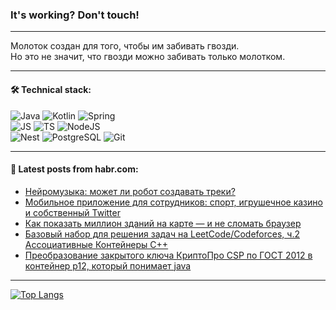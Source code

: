 ### It's working? Don't touch!

---
Молоток создан для того, чтобы им забивать гвозди. <br>
Но это не значит, что гвозди можно забивать только молотком.

---

#### 🛠️ Technical stack:

![Java](https://img.shields.io/badge/Java-informational?logo=Oracle&style=flat&logoColor=white&color=FF4500)
![Kotlin](https://img.shields.io/badge/Kotlin-informational?logo=Kotlin&style=flat&logoColor=white&color=774D97)
![Spring](https://img.shields.io/badge/SpringBoot-informational?logo=SpringBoot&style=flat&logoColor=white&color=6DB33F) <br>
![JS](https://img.shields.io/badge/JS-informational?logo=javaScript&style=flat&logoColor=black&color=F7Df1E)
![TS](https://img.shields.io/badge/TypeScript-informational?logo=typeScript&style=flat&logoColor=black&color=0667A8)
![NodeJS](https://img.shields.io/badge/NodeJS-informational?logo=node.js&style=flat&logoColor=white&color=70A760) <br>
![Nest](https://img.shields.io/badge/NestJS-informational?logo=NestJS&style=flat&logoColor=white&color=E0234E)
![PostgreSQL](https://img.shields.io/badge/PostgreSQL-informational?logo=PostgreSQL&style=flat&logoColor=white&color=DAA520)
![Git](https://img.shields.io/badge/Git-informational?logo=git&style=flat&logoColor=white&color=778899)

___

#### 💬 Latest posts from habr.com:

<!-- BLOG-POST-LIST:START -->
- [Нейромузыка: может ли робот создавать треки?](https://habr.com/ru/companies/yandex/articles/738282/?utm_source=habrahabr&utm_medium=rss&utm_campaign=738282)
- [Мобильное приложение для сотрудников: спорт, игрушечное казино и собственный Twitter](https://habr.com/ru/companies/lanit/articles/755262/?utm_source=habrahabr&utm_medium=rss&utm_campaign=755262)
- [Как показать миллион зданий на карте — и не сломать браузер](https://habr.com/ru/companies/2gis/articles/755620/?utm_source=habrahabr&utm_medium=rss&utm_campaign=755620)
- [Базовый набор для решения задач на LeetCode/Codeforces, ч.2 Ассоциативные Контейнеры C++](https://habr.com/ru/articles/756026/?utm_source=habrahabr&utm_medium=rss&utm_campaign=756026)
- [Преобразование закрытого ключа КриптоПро CSP по ГОСТ 2012 в контейнер p12, который понимает java](https://habr.com/ru/articles/756020/?utm_source=habrahabr&utm_medium=rss&utm_campaign=756020)
<!-- BLOG-POST-LIST:END -->

---
[![Top Langs](https://github-readme-stats-git-master-advtsetting-gmailcom.vercel.app/api/top-langs/?username=zloylis&langs_count=10&hide_title=false&title_color=e6edf3&size_weight=0.5&count_weight=0.5&layout=compact&hide_border=true&theme=dracula)](https://github.com/zloylis)

<!-- ![GitHub stats](https://github-readme-stats-git-master-advtsetting-gmailcom.vercel.app/api?username=zloylis&show_icons=true&hide_border=true&theme=dracula&hide_title=true&include_all_commits=true&count_private=true&hide=contribs&hide_rank=true) -->
